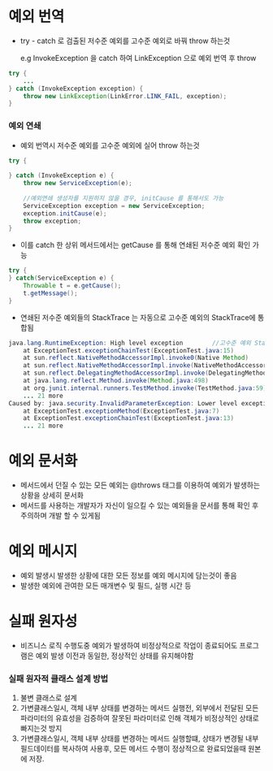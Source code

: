 # 예외 번역
* try - catch 로 검출된 저수준 예외를 고수준 예외로 바꿔 throw 하는것

	e.g InvokeException 을 catch 하여 LinkException 으로 예외 번역 후 throw
```java
try {
	...
} catch (InvokeException exception) {
	throw new LinkException(LinkError.LINK_FAIL, exception);
}
```

### 예외 연쇄
* 예외 번역시 저수준 예외를 고수준 예외에 실어 throw 하는것
```java
try {
	
} catch (InvokeException e) {
	throw new ServiceException(e);
	
	//예외연쇄 생성자를 지원하지 않을 경우, initCause 를 통해서도 가능
	ServiceException exception = new ServiceException;
	exception.initCause(e);
	throw exception;
}
```

* 이를 catch 한 상위 메서드에서는 getCause 를 통해 연쇄된 저수준 예외 확인 가능
```java
try {
} catch(ServiceException e) {
	Throwable t = e.getCause();
	t.getMessage();
}
```

* 연쇄된 저수준 예외들의 StackTrace 는 자동으로 고수준 예외의 StackTrace에 통합됨
```java
java.lang.RuntimeException: High level exception		//고수준 예외 StackTrace
	at ExceptionTest.exceptionChainTest(ExceptionTest.java:15)
	at sun.reflect.NativeMethodAccessorImpl.invoke0(Native Method)
	at sun.reflect.NativeMethodAccessorImpl.invoke(NativeMethodAccessorImpl.java:62)
	at sun.reflect.DelegatingMethodAccessorImpl.invoke(DelegatingMethodAccessorImpl.java:43)
	at java.lang.reflect.Method.invoke(Method.java:498)
	at org.junit.internal.runners.TestMethod.invoke(TestMethod.java:59)
	... 21 more
Caused by: java.security.InvalidParameterException: Lower level exception		//저수준 예외 StackTrace
	at ExceptionTest.exceptionMethod(ExceptionTest.java:7)
	at ExceptionTest.exceptionChainTest(ExceptionTest.java:13)
	... 21 more
```

# 예외 문서화
* 메서드에서 던질 수 있는 모든 예외는 @throws 태그를 이용하여 예외가 발생하는 상황을 상세히 문서화
* 메서드를 사용하는 개발자가 자신이 일으킬 수 있는 예외들을 문서를 통해 확인 후 주의하며 개발 할 수 있게됨

# 예외 메시지
* 예외 발생시 발생한 상황에 대한 모든 정보를 예외 메시지에 담는것이 좋음
* 발생한 예외에 관여한 모든 매개변수 및 필드, 실행 시간 등

# 실패 원자성
* 비즈니스 로직 수행도중 예외가 발생하여 비정상적으로 작업이 종료되어도 프로그램은 예외 발생 이전과 동일한, 정상적인 상태를 유지해야함
### 실패 원자적 클래스 설계 방법
1. 불변 클래스로 설계
2. 가변클래스일시, 객체 내부 상태를 변경하는 메서드 실행전, 외부에서 전달된 모든 파라미터의 유효성을 검증하여 잘못된 파라미터로 인해 객체가 비정상적인 상태로 빠지는것 방지
3. 가변클래스일시, 객체 내부 상태를 변경하는 메서드 실행할떄, 상태가 변경될 내부 필드데이터를 복사하여 사용후, 모든 메서드 수행이 정상적으로 완료되었을때 원본에 저장.